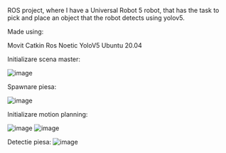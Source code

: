 ROS project, where I have a Universal Robot 5 robot, that has the task to pick and place an object that the robot detects using yolov5.

Made using:

Movit
Catkin
Ros Noetic
YoloV5
Ubuntu 20.04


Initializare scena master:


![image](https://github.com/SpAlex01/ROS-Pick-And-Place-Yolov5/assets/109654082/9a2865b7-13f1-4265-8ba1-518e6bf83610)


Spawnare piesa:

![image](https://github.com/SpAlex01/ROS-Pick-And-Place-Yolov5/assets/109654082/a07fa3c3-9300-4613-b5f1-0a24d6ced3dd)


Initializare motion planning:

![image](https://github.com/SpAlex01/ROS-Pick-And-Place-Yolov5/assets/109654082/c94d9cad-ff1a-4169-b987-91b943fe47cc)
![image](https://github.com/SpAlex01/ROS-Pick-And-Place-Yolov5/assets/109654082/a6b3c6d8-5539-4071-8cb9-ceaf62fa8585)


Detectie piesa:
![image](https://github.com/SpAlex01/ROS-Pick-And-Place-Yolov5/assets/109654082/92748772-0451-4f46-ba7e-59d30eb4f298)







